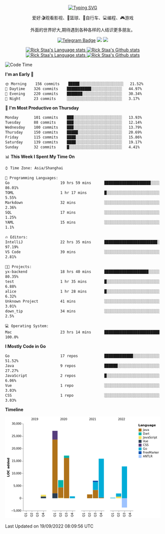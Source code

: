 <div align="center"> 

[![Typing SVG](https://readme-typing-svg.herokuapp.com?size=25&duration=2500&color=eeeeee&vCenter=true&width=200&height=40&lines=Hi+there+%F0%9F%91%8B%F0%9F%8F%BB;I'm+DanBai)](https://git.io/typing-svg)

爱好:🎬观看影视、🏀篮球、🚴自行车、💻编程、🎮游戏

外面的世界好大,期待遇到各种各样的人结识更多朋友。

[![Telegram Badge](https://img.shields.io/badge/-Telegram-blue?style=flat&logo=Telegram&logoColor=white)](https://t.me/danbai9420) 
[![](https://img.shields.io/badge/-Blog-brightgreen?style=flat&logo=Blogger&logoColor=white)](https://p00q.cn)
[![](https://img.shields.io/badge/-Email-red?style=flat&logo=Mail.Ru&logoColor=white)](mailto:danbai@88.com)
</div>

<!-- Light Mode -->
<div align="center"> 
<a href="https://github.com/anuraghazra/github-readme-stats#gh-light-mode-only">
<img height=200 src="https://github-readme-stats-git-master-rstaa-rickstaa.vercel.app/api/top-langs/?username=danbai225&layout=compact&langs_count=10&hide_border=1&role=OWNER,COLLABORATOR#gh-light-mode-only" alt="Rick Staa's Language stats" />
</a>
<a href="https://github.com/anuraghazra/github-readme-stats#gh-light-mode-only">
<img height=200 src="https://github-readme-stats-git-master-rstaa-rickstaa.vercel.app/api?username=danbai225&show_icons=true&count_private=true&line_height=28&hide_border=1&include_all_commits=true&card_width=450&role=OWNER,COLLABORATOR&exclude_repo=github-readme-stats#gh-light-mode-only" alt="Rick Staa's Github stats" />
</a>
</div>

<!-- Dark Mode -->
<div align="center"> 
<a href="https://github.com/anuraghazra/github-readme-stats#gh-dark-mode-only">
<img height=200 src="https://github-readme-stats-git-master-rstaa-rickstaa.vercel.app/api/top-langs/?username=danbai225&layout=compact&langs_count=10&hide_border=1&role=OWNER,COLLABORATOR&theme=github_dark#gh-dark-mode-only" alt="Rick Staa's Language stats" />
</a>
<a href="https://github.com/anuraghazra/github-readme-stats#gh-dark-mode-only">
<img height=200 src="https://github-readme-stats-git-master-rstaa-rickstaa.vercel.app/api?username=danbai225&show_icons=true&count_private=true&line_height=28&hide_border=1&include_all_commits=true&card_width=450&role=OWNER,COLLABORATOR&exclude_repo=github-readme-stats&theme=github_dark#gh-dark-mode-only" alt="Rick Staa's Github stats" />
</a>
</div>

<!--START_SECTION:waka-->
![Code Time](http://img.shields.io/badge/Code%20Time-49%20hrs%2054%20mins-blue)

**I'm an Early 🐤** 

```text
🌞 Morning    156 commits    █████░░░░░░░░░░░░░░░░░░░░   21.52% 
🌆 Daytime    326 commits    ███████████░░░░░░░░░░░░░░   44.97% 
🌃 Evening    220 commits    ███████░░░░░░░░░░░░░░░░░░   30.34% 
🌙 Night      23 commits     ░░░░░░░░░░░░░░░░░░░░░░░░░   3.17%

```
📅 **I'm Most Productive on Thursday** 

```text
Monday       101 commits    ███░░░░░░░░░░░░░░░░░░░░░░   13.93% 
Tuesday      88 commits     ███░░░░░░░░░░░░░░░░░░░░░░   12.14% 
Wednesday    100 commits    ███░░░░░░░░░░░░░░░░░░░░░░   13.79% 
Thursday     150 commits    █████░░░░░░░░░░░░░░░░░░░░   20.69% 
Friday       115 commits    ████░░░░░░░░░░░░░░░░░░░░░   15.86% 
Saturday     139 commits    ████░░░░░░░░░░░░░░░░░░░░░   19.17% 
Sunday       32 commits     █░░░░░░░░░░░░░░░░░░░░░░░░   4.41%

```


📊 **This Week I Spent My Time On** 

```text
⌚︎ Time Zone: Asia/Shanghai

💬 Programming Languages: 
Go                       19 hrs 59 mins      █████████████████████░░░░   86.01% 
TOML                     1 hr 17 mins        █░░░░░░░░░░░░░░░░░░░░░░░░   5.55% 
Markdown                 32 mins             ░░░░░░░░░░░░░░░░░░░░░░░░░   2.36% 
SQL                      17 mins             ░░░░░░░░░░░░░░░░░░░░░░░░░   1.25% 
YAML                     15 mins             ░░░░░░░░░░░░░░░░░░░░░░░░░   1.1%

🔥 Editors: 
IntelliJ                 22 hrs 35 mins      ████████████████████████░   97.19% 
VS Code                  39 mins             ░░░░░░░░░░░░░░░░░░░░░░░░░   2.81%

🐱‍💻 Projects: 
yx-backend               18 hrs 40 mins      ████████████████████░░░░░   80.35% 
test                     1 hr 35 mins        █░░░░░░░░░░░░░░░░░░░░░░░░   6.88% 
alice                    1 hr 28 mins        █░░░░░░░░░░░░░░░░░░░░░░░░   6.32% 
Unknown Project          41 mins             ░░░░░░░░░░░░░░░░░░░░░░░░░   3.01% 
down_tip                 34 mins             ░░░░░░░░░░░░░░░░░░░░░░░░░   2.5%

💻 Operating System: 
Mac                      23 hrs 14 mins      █████████████████████████   100.0%

```

**I Mostly Code in Go** 

```text
Go                       17 repos            █████████████░░░░░░░░░░░░   51.52% 
Java                     9 repos             ██████░░░░░░░░░░░░░░░░░░░   27.27% 
JavaScript               2 repos             █░░░░░░░░░░░░░░░░░░░░░░░░   6.06% 
Vue                      1 repo              ░░░░░░░░░░░░░░░░░░░░░░░░░   3.03% 
CSS                      1 repo              ░░░░░░░░░░░░░░░░░░░░░░░░░   3.03%

```


**Timeline**

![Chart not found](https://raw.githubusercontent.com/danbai225/danbai225/master/charts/bar_graph.png) 


 Last Updated on 19/09/2022 08:09:56 UTC
<!--END_SECTION:waka-->
